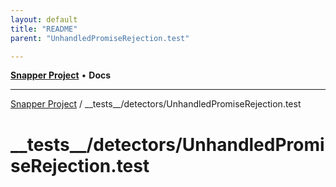 ```yaml
---
layout: default
title: "README"
parent: "UnhandledPromiseRejection.test"

---
```

[**Snapper Project**](../../../README.md) • **Docs**

***

[Snapper Project](../../../README.md) / \_\_tests\_\_/detectors/UnhandledPromiseRejection.test

# \_\_tests\_\_/detectors/UnhandledPromiseRejection.test
